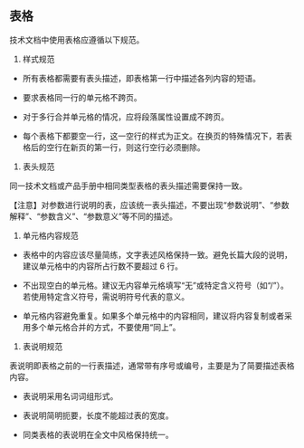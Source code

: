 ## 表格

技术文档中使用表格应遵循以下规范。

1. 样式规范

- 所有表格都需要有表头描述，即表格第一行中描述各列内容的短语。

- 要求表格同一行的单元格不跨页。

- 对于多行合并单元格的情况，应将段落属性设置成不跨页。

- 每个表格下都要空一行，这一空行的样式为正文。在换页的特殊情况下，若表格后的空行在新页的第一行，则这行空行必须删除。

1. 表头规范 

同一技术文档或产品手册中相同类型表格的表头描述需要保持一致。

【注意】对参数进行说明的表，应该统一表头描述，不要出现“参数说明”、“参数解释”、“参数含义”、“参数意义”等不同的描述。

1. 单元格内容规范

- 表格中的内容应该尽量简练，文字表述风格保持一致。避免长篇大段的说明，建议单元格中的内容所占行数不要超过 6 行。

- 不出现空白的单元格。建议无内容单元格填写“无”或特定含义符号（如“/”）。若使用特定含义符号，需说明符号代表的意义。

- 单元格内容避免重复。如果多个单元格中的内容相同，建议将内容复制或者采用多个单元格合并的方式，不要使用“同上”。

1. 表说明规范

​    表说明即表格之前的一行表描述，通常带有序号或编号，主要是为了简要描述表格内容。

- 表说明采用名词词组形式。

- 表说明简明扼要，长度不能超过表的宽度。 

- 同类表格的表说明在全文中风格保持统一。